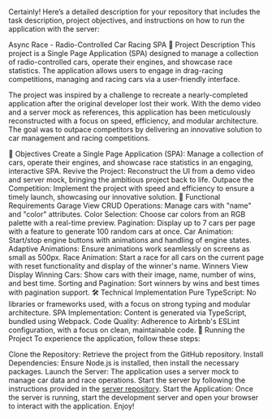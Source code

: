 
Certainly! Here’s a detailed description for your repository that includes the task description, project objectives, and instructions on how to run the application with the server:

Async Race - Radio-Controlled Car Racing SPA
📜 Project Description
This project is a Single Page Application (SPA) designed to manage a collection of radio-controlled cars, operate their engines, and showcase race statistics. 
The application allows users to engage in drag-racing competitions, managing and racing cars via a user-friendly interface.

The project was inspired by a challenge to recreate a nearly-completed application after the original developer lost their work. With the demo video and a server mock as references, 
this application has been meticulously reconstructed with a focus on speed, efficiency, and modular architecture. The goal was to outpace competitors by delivering an innovative solution to car management and racing competitions.

🎯 Objectives
Create a Single Page Application (SPA): Manage a collection of cars, operate their engines, and showcase race statistics in an engaging, interactive SPA.
Revive the Project: Reconstruct the UI from a demo video and server mock, bringing the ambitious project back to life.
Outpace the Competition: Implement the project with speed and efficiency to ensure a timely launch, showcasing our innovative solution.
🚗 Functional Requirements
Garage View
CRUD Operations: Manage cars with "name" and "color" attributes.
Color Selection: Choose car colors from an RGB palette with a real-time preview.
Pagination: Display up to 7 cars per page with a feature to generate 100 random cars at once.
Car Animation: Start/stop engine buttons with animations and handling of engine states.
Adaptive Animations: Ensure animations work seamlessly on screens as small as 500px.
Race Animation: Start a race for all cars on the current page with reset functionality and display of the winner's name.
Winners View
Display Winning Cars: Show cars with their image, name, number of wins, and best time.
Sorting and Pagination: Sort winners by wins and best times with pagination support.
🛠️ Technical Implementation
Pure TypeScript: No libraries or frameworks used, with a focus on strong typing and modular architecture.
SPA Implementation: Content is generated via TypeScript, bundled using Webpack.
Code Quality: Adherence to Airbnb's ESLint configuration, with a focus on clean, maintainable code.
🚀 Running the Project
To experience the application, follow these steps:

Clone the Repository: Retrieve the project from the GitHub repository.
Install Dependencies: Ensure Node.js is installed, then install the necessary packages.
Launch the Server: The application uses a server mock to manage car data and race operations. Start the server by following the instructions provided in the [server repository](https://github.com/mikhama/async-race-api).
Start the Application: Once the server is running, start the development server and open your browser to interact with the application.
Enjoy!

